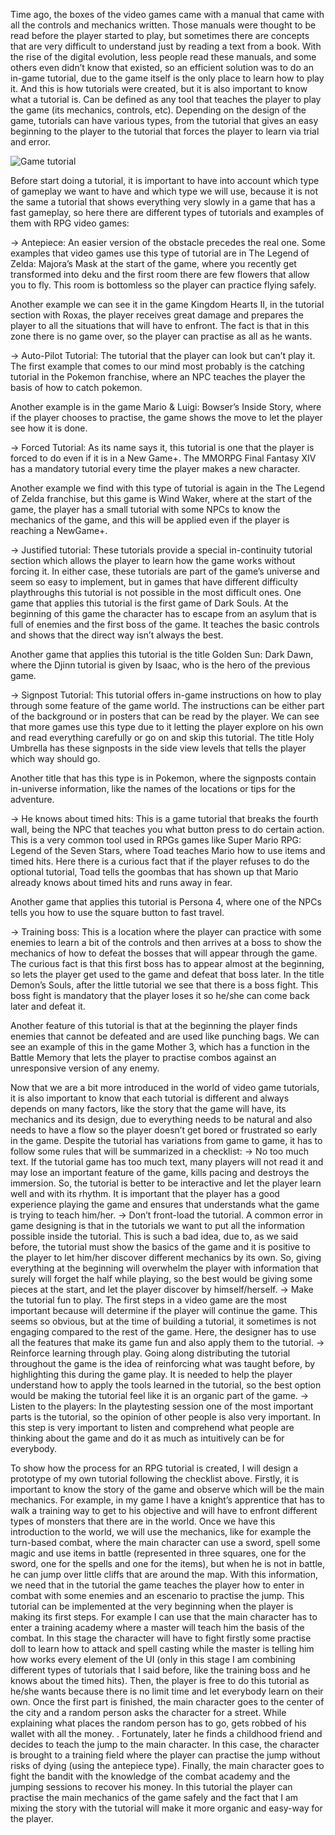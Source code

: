 Time ago, the boxes of the video games came with a manual that came with all the controls and mechanics written. Those manuals were thought to be read before the player started to play, but sometimes there are concepts that are very difficult to understand just by reading a text from a book. With the rise of the digital evolution, less people read these manuals, and some others even didn’t know that existed, so an efficient solution was to do an in-game tutorial, due to the game itself is the only place to learn how to play it.
	And this is how tutorials were created, but it is also important to know what a tutorial is. Can be defined as any tool that teaches the player to play the game (its mechanics, controls, etc). Depending on the design of the game, tutorials can have various types, from the tutorial that gives an easy beginning to the player to the tutorial that forces the player to learn via trial and error.

![Game tutorial](https://schoolofgamedesign.com/wp-content/uploads/2015/12/featured-good-video-game-tutorial.jpg)
	
Before start doing a tutorial, it is important to have into account which type of gameplay we want to have and which type we will use, because it is not the same a tutorial that shows everything very slowly in a game that has a fast gameplay, so here there are different types of tutorials and examples of them with RPG video games:

-> Antepiece: An easier version of the obstacle precedes the real one. Some examples that video games use this type of tutorial are in The Legend of Zelda: Majora’s Mask at the start of the game, where you recently get transformed into deku and the first room there are few flowers that allow you to fly. This room is bottomless so the player can practice flying safely.

Another example we can see it in the game Kingdom Hearts II, in the tutorial section with Roxas, the player receives great damage and prepares the player to all the situations that will have to enfront. The fact is that in this zone there is no game over, so the player can practise as all as he wants.


-> Auto-Pilot Tutorial: The tutorial that the player can look but can’t play it. The first example that comes to our mind most probably is the catching tutorial in the Pokemon franchise, where an NPC teaches the player the basis of how to catch pokemon.

Another example is in the game Mario & Luigi: Bowser’s Inside Story, where if the player chooses to practise, the game shows the move to let the player see how it is done.


-> Forced Tutorial: As its name says it, this tutorial is one that the player is forced to do even if it is in a New Game+. The MMORPG Final Fantasy XIV has a mandatory tutorial every time the player makes a new character.

Another example we find with this type of tutorial is again in the The Legend of Zelda franchise, but this game is Wind Waker, where at the start of the game, the player has a small tutorial with some NPCs to know the mechanics of the game, and this will be applied even if the player is reaching a NewGame+.


-> Justified tutorial: These tutorials provide a special in-continuity tutorial section which allows the player to learn how the game works without forcing it. In either case, these tutorials are part of the game’s universe and seem so easy to implement, but in games that have different difficulty playthroughs this tutorial is not possible in the most difficult ones. One game that applies this tutorial is the first game of Dark Souls. At the beginning of this game the character has to escape from an asylum that is full of enemies and the first boss of the game. It teaches the basic controls and shows that the direct way isn’t always the best.

Another game that applies this tutorial is the title Golden Sun: Dark Dawn, where the Djinn tutorial is given by Isaac, who is the hero of the previous game.

-> Signpost Tutorial: This tutorial offers in-game instructions on how to play  through some feature of the game world. The instructions can be either part of the background or in posters that can be read by the player. We can see that more games use this type due to it letting the player explore on his own and read everything carefully or go on and skip this tutorial. The title Holy Umbrella has these signposts in the side view levels that tells the player which way should go.

Another title that has this type is in Pokemon, where the signposts contain in-universe information, like the names of the locations or tips for the adventure.


-> He knows about timed hits: This is a game tutorial that breaks the fourth wall, being the NPC that teaches you what button press to do certain action. This is a very common tool used in RPGs games like Super Mario RPG: Legend of the Seven Stars, where Toad teaches Mario how to use items and timed hits. Here there is a curious fact that if the player refuses to do the optional tutorial, Toad tells the goombas that has shown up that Mario already knows about timed hits and runs away in fear.

Another game that applies this tutorial is Persona 4, where one of the NPCs tells you how to use the square button to fast travel.


-> Training boss: This is a location where the player can practice with some enemies to learn a bit of the controls and then arrives at a boss to show the mechanics of how to defeat the bosses that will appear through the game. The curious fact is that this first boss has to appear almost at the beginning, so lets the player get used to the game and defeat that boss later. In the title Demon’s Souls, after the little tutorial we see that there is a boss fight. This boss fight is mandatory that the player loses it so he/she can come back later and defeat it.

Another feature of this tutorial is that at the beginning the player finds enemies that cannot be defeated and are used like punching bags. We can see an example of this in the game Mother 3, which has a function in the Battle Memory that lets the player to practise combos against an unresponsive version of any enemy.


Now that we are a bit more introduced in the world of video game tutorials, it is also important to know that each tutorial is different and always depends on many factors, like the story that the game will have, its mechanics and its design, due to everything needs to be natural and also needs to have a flow so the player doesn’t get bored or frustrated so early in the game. Despite the tutorial has variations from game to game, it has to follow some rules that will be summarized in a checklist:
-> No too much text. If the tutorial game has too much text, many players will not read it and may lose an important feature of the game, kills pacing and destroys the immersion. So, the tutorial is better to be interactive and let the player learn well and with its rhythm. It is important that the player has a good experience playing the game and ensures that understands what the game is trying to teach him/her.
-> Don’t front-load the tutorial. A common error in game designing is that in the tutorials we want to put all the information possible inside the tutorial. This is such a bad idea, due to, as we said before, the tutorial must show the basics of the game and it is positive to the player to let him/her discover different mechanics by its own. So, giving everything at the beginning will overwhelm the player with information that surely will forget the half while playing, so the best would be giving some pieces at the start, and let the player discover by himself/herself.
-> Make the tutorial fun to play. The first steps in a video game are the most important because will determine if the player will continue the game. This seems so obvious, but at the time of building a tutorial, it sometimes is not engaging compared to the rest of the game. Here, the designer has to use all the features that make its game fun and also apply them to the tutorial.
-> Reinforce learning through play. Going along distributing the tutorial throughout the game is the idea of reinforcing what was taught before, by highlighting this during the game play. It is needed to help the player understand how to apply the tools learned in the tutorial, so the best option would be making the tutorial feel like it is an organic part of the game.
-> Listen to the players: In the playtesting session one of the most important parts is the tutorial, so the opinion of other people is also very important. In this step is very important to listen and comprehend what people are thinking about the game and do it as much as intuitively can be for everybody.

To show how the process for an RPG tutorial is created, I will design a prototype of my own tutorial following the checklist above.
Firstly, it is important to know the story of the game and observe which will be the main mechanics. For example, in my game I have a knight’s apprentice that has to walk a training way to get to his objective and will have to enfront different types of monsters that there are in the world.
Once we have this introduction to the world, we will use the mechanics, like for example the turn-based combat, where the main character can use a sword, spell some magic and use items in battle (represented in three squares, one for the sword, one for the spells and one for the items), but when he is not in battle, he can jump over little cliffs that are around the map.
With this information, we need that in the tutorial the game teaches the player how to enter in combat with some enemies and an escenario to practise the jump. This tutorial can be implemented at the very beginning when the player is making its first steps. For example I can use that the main character has to enter a training academy where a master will teach him the basis of the combat. In this stage the character will have to fight firstly some practise doll to learn how to attack and spell casting while the master is telling him how works every element of the UI (only in this stage I am combining different types of tutorials that I said before, like the training boss and he knows about the timed hits). Then, the player is free to do this tutorial as he/she wants because there is no limit time and let everybody learn on their own. Once the first part is finished, the main character goes to the center of the city and a random person asks the character for a street. While explaining what places the random person has to go, gets robbed of his wallet with all the money. . Fortunately, later he finds a childhood friend and decides to teach the jump to the main character. In this case, the character is brought to a training field where the player can practise the jump without risks of dying (using the antepiece type). Finally, the main character goes to fight the bandit with the knowledge of the combat academy and the jumping sessions to recover his money. In this tutorial the player can practise the main mechanics of the game safely and the fact that I am mixing the story with the tutorial will make it more organic and easy-way for the player.
